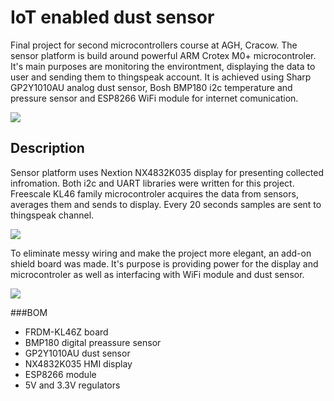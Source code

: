 # IoT enabled dust sensor
Final project for second microcontrollers course at AGH, Cracow. The sensor platform is build around powerful ARM Crotex M0+ microcontroler. It's main purposes are monitoring the environtment, displaying the data to user and sending them to thingspeak account. It is achieved using Sharp GP2Y1010AU analog dust sensor, Bosh BMP180 i2c temperature and pressure sensor and ESP8266 WiFi module for internet comunication. 

![](https://cloud.githubusercontent.com/assets/25593055/22663203/0d1d30ce-ecac-11e6-8479-7e0b9328e5e0.jpg)

## Description
Sensor platform uses Nextion NX4832K035 display for presenting collected infromation. Both i2c and UART libraries were written for this project. Freescale KL46 family microcontroler acquires the data from sensors, averages them and sends to display. Every 20 seconds samples are sent to thingspeak channel.

![](https://cloud.githubusercontent.com/assets/25593055/22663204/0d1d9aaa-ecac-11e6-9044-d8223159bb86.png)

To eliminate messy wiring and make the project more elegant, an add-on shield board was made. It's purpose is providing power for the display and microcontroler as well as interfacing with WiFi module and dust sensor.

![](https://cloud.githubusercontent.com/assets/25593055/22663205/0d1ee23e-ecac-11e6-8c8e-f9a42bbcb6a5.png)

###BOM
 - FRDM-KL46Z board
 - BMP180 digital preassure sensor
 - GP2Y1010AU dust sensor
 - NX4832K035 HMI display
 - ESP8266 module
 - 5V and 3.3V regulators
